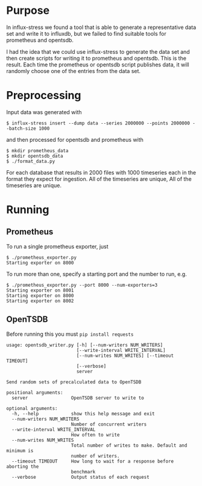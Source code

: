 # Purpose

In influx-stress we found a tool that is able to generate a representative data set and write it to influxdb, but we failed to find suitable tools for prometheus and opentsdb.

I had the idea that we could use influx-stress to generate the data set and then create scripts for writing it to prometheus and opentsdb. This is the result. Each time the prometheus or opentsdb script publishes data, it will randomly choose one of the entries from the data set.

# Preprocessing

Input data was generated with

```
$ influx-stress insert --dump data --series 2000000 --points 2000000 --batch-size 1000
```

and then processed for opentsdb and prometheus with

```
$ mkdir prometheus_data
$ mkdir opentsdb_data
$ ./format_data.py
```

For each database that results in 2000 files with 1000 timeseries each in the format they expect for ingestion. All of the timeseries are unique, All of the timeseries are unique.

# Running

## Prometheus

To run a single prometheus exporter, just

```
$ ./prometheus_exporter.py
Starting exporter on 8000
```

To run more than one, specify a starting port and the number to run, e.g.

```
$ ./prometheus_exporter.py --port 8000 --num-exporters=3
Starting exporter on 8001
Starting exporter on 8000
Starting exporter on 8002
```

## OpenTSDB

Before running this you must `pip install requests`

```
usage: opentsdb_writer.py [-h] [--num-writers NUM_WRITERS]
                          [--write-interval WRITE_INTERVAL]
                          [--num-writes NUM_WRITES] [--timeout TIMEOUT]
                          [--verbose]
                          server

Send random sets of precalculated data to OpenTSDB

positional arguments:
  server                OpenTSDB server to write to

optional arguments:
  -h, --help            show this help message and exit
  --num-writers NUM_WRITERS
                        Number of concurrent writers
  --write-interval WRITE_INTERVAL
                        How often to write
  --num-writes NUM_WRITES
                        Total number of writes to make. Default and minimum is
                        number of writers.
  --timeout TIMEOUT     How long to wait for a response before aborting the
                        benchmark
  --verbose             Output status of each request
```
